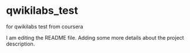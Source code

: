 # qwikilabs_test
for qwikilabs test from coursera

I am editing the README file. Adding some more details about the project description.
